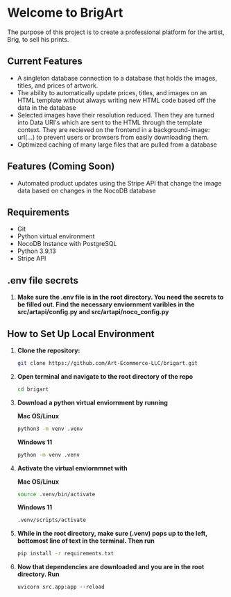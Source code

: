 # Welcome to BrigArt

The purpose of this project is to create a professional platform for the artist, Brig, to sell his prints.

## Current Features
- A singleton database connection to a database that holds the images, titles, and prices of artwork.
- The ability to automatically update prices, titles, and images on an HTML template without always writing new HTML code based off the data in the database
- Selected images have their resolution reduced. Then they are turned into Data URI's which are sent to the HTML through the template context. They are recieved on the frontend in a background-image: url(...) to prevent users or browsers from easily downloading them.
- Optimized caching of many large files that are pulled from a database

## Features (Coming Soon)
- Automated product updates using the Stripe API that change the image data based on changes in the NocoDB database

## Requirements
- Git
- Python virtual environment
- NocoDB Instance with PostgreSQL
- Python 3.9.13
- Stripe API

## .env file secrets

1. **Make sure the .env file is in the root directory. You need the secrets to be filled out. Find the necessary enviornment varibles in the src/artapi/config.py and src/artapi/noco_config.py**


## How to Set Up Local Environment

1. **Clone the repository:**

   ```bash
   git clone https://github.com/Art-Ecommerce-LLC/brigart.git
   ```

2. **Open terminal and navigate to the root directory of the repo**

   ```bash
   cd brigart
   ```

3. **Download a python virtual enviornment by running**

   **Mac OS/Linux**
   ```bash
   python3 -m venv .venv
   ```

   **Windows 11**
   ```bash
   python -m venv .venv
   ```

4. **Activate the virtual enviornmnet with**

   **Mac OS/Linux**
   ```bash
   source .venv/bin/activate
   ```

   **Windows 11**
   ```bash
   .venv/scripts/activate
   ```

5. **While in the root directory, make sure (.venv) pops up to the left, bottomost line of text in the terminal. Then run**

   ```bash
   pip install -r requirements.txt
   ```

6. **Now that dependencies are downloaded and you are in the root directory. Run**
   ```
   uvicorn src.app:app --reload
   ```



